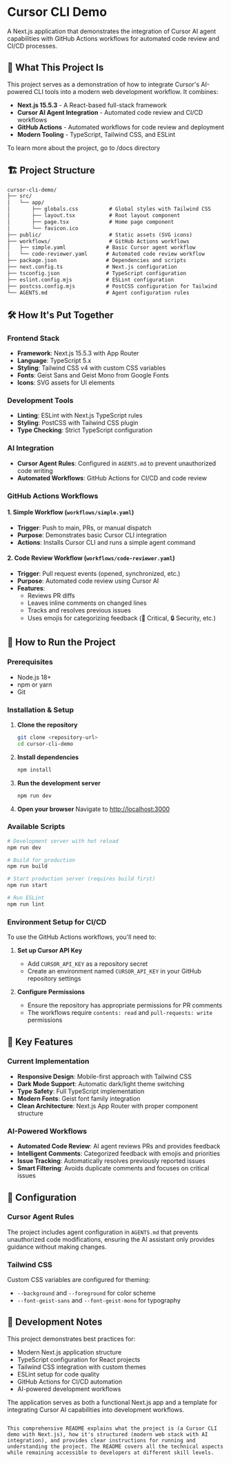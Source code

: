 # Cursor CLI Demo

A Next.js application that demonstrates the integration of Cursor AI agent capabilities with GitHub Actions workflows for automated code review and CI/CD processes.

## 🚀 What This Project Is

This project serves as a demonstration of how to integrate Cursor's AI-powered CLI tools into a modern web development workflow. It combines:

- **Next.js 15.5.3** - A React-based full-stack framework
- **Cursor AI Agent Integration** - Automated code review and CI/CD workflows
- **GitHub Actions** - Automated workflows for code review and deployment
- **Modern Tooling** - TypeScript, Tailwind CSS, and ESLint

To learn more about the project, go to /docs directory

## 🏗️ Project Structure

```markdown
cursor-cli-demo/
├── src/
│   └── app/
│       ├── globals.css          # Global styles with Tailwind CSS
│       ├── layout.tsx           # Root layout component
│       ├── page.tsx             # Home page component
│       └── favicon.ico
├── public/                      # Static assets (SVG icons)
├── workflows/                   # GitHub Actions workflows
│   ├── simple.yaml             # Basic Cursor agent workflow
│   └── code-reviewer.yaml      # Automated code review workflow
├── package.json                # Dependencies and scripts
├── next.config.ts              # Next.js configuration
├── tsconfig.json               # TypeScript configuration
├── eslint.config.mjs           # ESLint configuration
├── postcss.config.mjs          # PostCSS configuration for Tailwind
└── AGENTS.md                   # Agent configuration rules
```

## 🛠️ How It's Put Together

### Frontend Stack
- **Framework**: Next.js 15.5.3 with App Router
- **Language**: TypeScript 5.x
- **Styling**: Tailwind CSS v4 with custom CSS variables
- **Fonts**: Geist Sans and Geist Mono from Google Fonts
- **Icons**: SVG assets for UI elements

### Development Tools
- **Linting**: ESLint with Next.js TypeScript rules
- **Styling**: PostCSS with Tailwind CSS plugin
- **Type Checking**: Strict TypeScript configuration

### AI Integration
- **Cursor Agent Rules**: Configured in `AGENTS.md` to prevent unauthorized code writing
- **Automated Workflows**: GitHub Actions for CI/CD and code review

### GitHub Actions Workflows

#### 1. Simple Workflow (`workflows/simple.yaml`)
- **Trigger**: Push to main, PRs, or manual dispatch
- **Purpose**: Demonstrates basic Cursor CLI integration
- **Actions**: Installs Cursor CLI and runs a simple agent command

#### 2. Code Review Workflow (`workflows/code-reviewer.yaml`)
- **Trigger**: Pull request events (opened, synchronized, etc.)
- **Purpose**: Automated code review using Cursor AI
- **Features**:
  - Reviews PR diffs
  - Leaves inline comments on changed lines
  - Tracks and resolves previous issues
  - Uses emojis for categorizing feedback (🚨 Critical, 🔒 Security, etc.)

## 🚀 How to Run the Project

### Prerequisites
- Node.js 18+ 
- npm or yarn
- Git

### Installation & Setup

1. **Clone the repository**
   ```bash
   git clone <repository-url>
   cd cursor-cli-demo
   ```

2. **Install dependencies**
   ```bash
   npm install
   ```

3. **Run the development server**
   ```bash
   npm run dev
   ```

4. **Open your browser**
   Navigate to [http://localhost:3000](http://localhost:3000)

### Available Scripts

```bash
# Development server with hot reload
npm run dev

# Build for production
npm run build

# Start production server (requires build first)
npm run start

# Run ESLint
npm run lint
```

### Environment Setup for CI/CD

To use the GitHub Actions workflows, you'll need to:

1. **Set up Cursor API Key**
   - Add `CURSOR_API_KEY` as a repository secret
   - Create an environment named `CURSOR_API_KEY` in your GitHub repository settings

2. **Configure Permissions**
   - Ensure the repository has appropriate permissions for PR comments
   - The workflows require `contents: read` and `pull-requests: write` permissions

## 🎯 Key Features

### Current Implementation
- **Responsive Design**: Mobile-first approach with Tailwind CSS
- **Dark Mode Support**: Automatic dark/light theme switching
- **Type Safety**: Full TypeScript implementation
- **Modern Fonts**: Geist font family integration
- **Clean Architecture**: Next.js App Router with proper component structure

### AI-Powered Workflows
- **Automated Code Review**: AI agent reviews PRs and provides feedback
- **Intelligent Comments**: Categorized feedback with emojis and priorities
- **Issue Tracking**: Automatically resolves previously reported issues
- **Smart Filtering**: Avoids duplicate comments and focuses on critical issues

## 🔧 Configuration

### Cursor Agent Rules
The project includes agent configuration in `AGENTS.md` that prevents unauthorized code modifications, ensuring the AI assistant only provides guidance without making changes.

### Tailwind CSS
Custom CSS variables are configured for theming:
- `--background` and `--foreground` for color scheme
- `--font-geist-sans` and `--font-geist-mono` for typography

## 📝 Development Notes

This project demonstrates best practices for:
- Modern Next.js application structure
- TypeScript configuration for React projects
- Tailwind CSS integration with custom themes
- ESLint setup for code quality
- GitHub Actions for CI/CD automation
- AI-powered development workflows

The application serves as both a functional Next.js app and a template for integrating Cursor AI capabilities into development workflows.
```

This comprehensive README explains what the project is (a Cursor CLI demo with Next.js), how it's structured (modern web stack with AI integration), and provides clear instructions for running and understanding the project. The README covers all the technical aspects while remaining accessible to developers at different skill levels.
